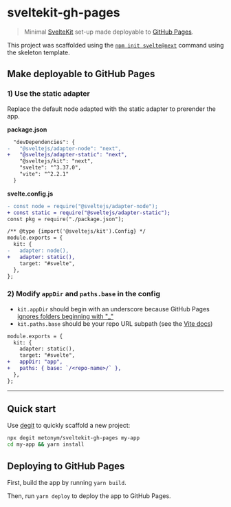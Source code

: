 # sveltekit-gh-pages

> Minimal [SvelteKit](https://kit.svelte.dev/) set-up made deployable to [GitHub Pages](https://metonym.github.io/sveltekit-gh-pages/).

This project was scaffolded using the [`npm init svelte@next`](https://kit.svelte.dev/docs#introduction-getting-started) command using the skeleton template.

## Make deployable to GitHub Pages

### 1) Use the static adapter

Replace the default node adapted with the static adapter to prerender the app.

**package.json**

```diff
  "devDependencies": {
-   "@sveltejs/adapter-node": "next",
+   "@sveltejs/adapter-static": "next",
    "@sveltejs/kit": "next",
    "svelte": "^3.37.0",
    "vite": "^2.2.1"
  }
```

**svelte.config.js**

```diff
- const node = require("@sveltejs/adapter-node");
+ const static = require("@sveltejs/adapter-static");
const pkg = require("./package.json");

/** @type {import('@sveltejs/kit').Config} */
module.exports = {
  kit: {
-   adapter: node(),
+   adapter: static(),
    target: "#svelte",
  },
};

```

### 2) Modify `appDir` and `paths.base` in the config

- `kit.appDir` should begin with an underscore because GitHub Pages [ignores folders beginning with "\_"](https://github.blog/2009-12-29-bypassing-jekyll-on-github-pages/)
- `kit.paths.base` should be your repo URL subpath (see the [Vite docs](https://vitejs.dev/guide/static-deploy.html#github-pages))

```diff
module.exports = {
  kit: {
    adapter: static(),
    target: "#svelte",
+   appDir: "app",
+   paths: { base: `/<repo-name>/` },
  },
};
```

---

## Quick start

Use [degit](https://github.com/Rich-Harris/degit) to quickly scaffold a new project:

```sh
npx degit metonym/sveltekit-gh-pages my-app
cd my-app && yarn install
```

## Deploying to GitHub Pages

First, build the app by running `yarn build`.

Then, run `yarn deploy` to deploy the app to GitHub Pages.
